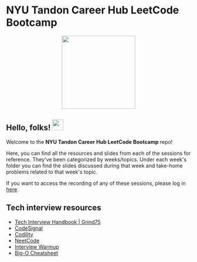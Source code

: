 # NYU Tandon Career Hub LeetCode Bootcamp

<div id="header" align="center">
  <img src="https://media.giphy.com/media/scZPhLqaVOM1qG4lT9/giphy.gif" width="200"/>
</div>

## Hello, folks! <img src="https://raw.githubusercontent.com/MartinHeinz/MartinHeinz/master/wave.gif" width="30px">

Welcome to the **NYU Tandon Career Hub LeetCode Bootcamp** repo!

Here, you can find all the resources and slides from each of the sessions for reference. They've been categorized by weeks/topics. Under each week's folder you can find the slides discussed during that week and take-home problems related to that week's topic.

If you want to access the recording of any of these sessions, please log in [here](https://tandonconnect-nyu-csm.symplicity.com/students/app/resources/document-library/content/652844414b7c510dc224efb5cc6026f4).

## Tech interview resources

- [Tech Interview Handbook | Grind75](https://www.techinterviewhandbook.org)
- [CodeSignal](https://codesignal.com)
- [Codility](https://app.codility.com/programmers/lessons/1-iterations/)
- [NeetCode](https://www.youtube.com/channel/UC_mYaQAE6-71rjSN6CeCA-g)
- [Interview Warmup](https://grow.google/certificates/interview-warmup/)
- [Big-O Cheatsheet](https://www.bigocheatsheet.com)
